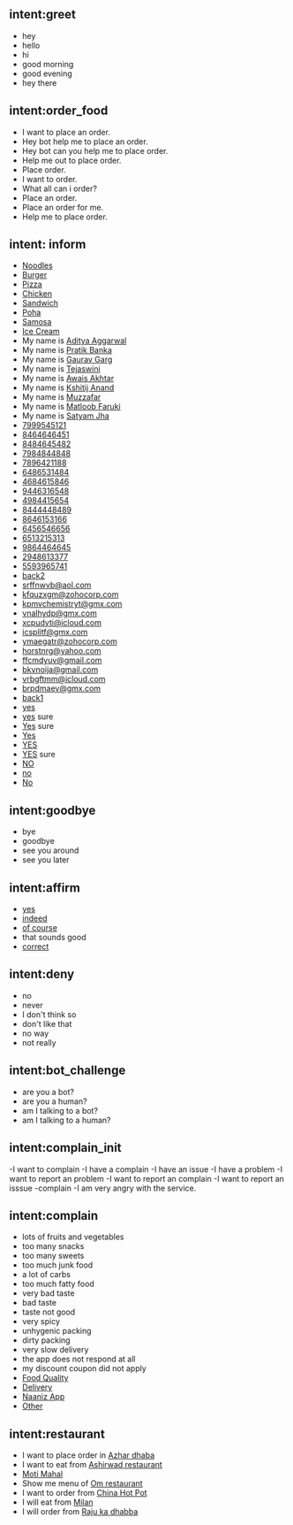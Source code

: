 ## intent:greet

- hey
- hello
- hi
- good morning
- good evening
- hey there

## intent:order_food

- I want to place an order.
- Hey bot help me to place an order.
- Hey bot can you help me to place order.
- Help me out to place order.
- Place order.
- I want to order.
- What all can i order?
- Place an order.
- Place an order for me.
- Help me to place order.

## intent: inform

- [Noodles](dish_name)
- [Burger](dish_name)
- [Pizza](dish_name)
- [Chicken](dish_name)
- [Sandwich](dish_name)
- [Poha](dish_name)
- [Samosa](dish_name)
- [Ice Cream](dish_name)
- My name is [Aditya Aggarwal](username)
- My name is [Pratik Banka](username)
- My name is [Gaurav Garg](username)
- My name is [Tejaswini](username)
- My name is [Awais Akhtar](username)
- My name is [Kshitij Anand](username)
- My name is [Muzzafar](username)
- My name is [Matloob Faruki](username)
- My name is [Satyam Jha](username)
- [7999545121](phone_number)
- [8464646451](phone_number)
- [8484645482](phone_number)
- [7984844848](phone_number)
- [7896421188](phone_number)
- [6486531484](phone_number)
- [4684615846](phone_number)
- [9446316548](phone_number)
- [4984415654](phone_number)
- [8444448489](phone_number)
- [8646153166](phone_number)
- [6456546656](phone_number)
- [6513215313](phone_number)
- [9864464645](phone_number)
- [2948613377](phone_number)
- [5593965741](phone_number)
- [back2](phone_number)
- [srffnwvb@aol.com](mailid)
- [kfquzxgm@zohocorp.com](mailid)
- [kpmvchemistryt@gmx.com](mailid)
- [vnalhydp@gmx.com](mailid)
- [xcpudvti@icloud.com](mailid)
- [icsplitf@gmx.com](mailid)
- [ymaegatr@zohocorp.com](mailid)
- [horstnrg@yahoo.com](mailid)
- [ffcmdyuv@gmail.com](mailid)
- [bkvnoija@gmail.com](mailid)
- [vrbgftmm@icloud.com](mailid)
- [brpdmaev@gmx.com](mailid)
- [back1](mailid)
- [yes](continue)
- [yes](continue) sure
- [Yes](continue) sure
- [Yes](continue)
- [YES](continue)
- [YES](continue) sure
- [NO](continue)
- [no](continue)
- [No](continue)

## intent:goodbye

- bye
- goodbye
- see you around
- see you later

## intent:affirm

- [yes](confirm)
- [indeed](confirm)
- [of course](confirm)
- that sounds good
- [correct](confirm)

## intent:deny

- no
- never
- I don't think so
- don't like that
- no way
- not really

## intent:bot_challenge

- are you a bot?
- are you a human?
- am I talking to a bot?
- am I talking to a human?


## intent:complain_init

-I want to complain
-I have a complain
-I have an issue
-I have a problem
-I want to report an problem
-I want to report an complain
-I want to report an isssue
-complain
-I am very angry with the service.

## intent:complain

- lots of fruits and vegetables
- too many snacks
- too many sweets
- too much junk food
- a lot of carbs
- too much fatty food
- very bad taste
- bad taste
- taste not good
- very spicy
- unhygenic packing
- dirty packing
- very slow delivery
- the app does not respond at all
- my discount coupon did not apply
- [Food Quality](complain_type)
- [Delivery](complain_type)
- [Naaniz App](complain_type)
- [Other](complain_type)

## intent:restaurant
- I want to place order in [Azhar dhaba](restaurant_name)
- I want to eat from [Ashirwad restaurant](restaurant_name)
- [Moti Mahal](restaurant_name)
- Show me menu of [Om restaurant](restaurant_name)
- I want to order from [China Hot Pot](restaurant_name)
- I will eat from [Milan](restaurant_name)
- I will order from [Raju ka dhabba](restaurant_name)

